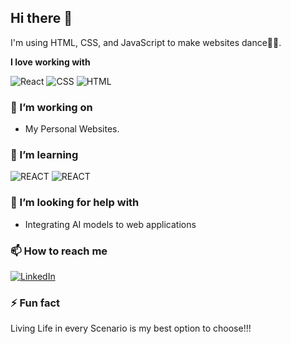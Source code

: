 ## Hi there 👋

I'm using HTML, CSS, and JavaScript to make websites dance🕺🕺.

**I love working with**

<div display="flex">
  <img src="https://img.shields.io/badge/react-%2320232a.svg?style=for-the-badge&logo=react&logoColor=%2361DAFB" alt="React"/>
  <img src="https://img.shields.io/badge/css3-%231572B6.svg?style=for-the-badge&logo=css3&logoColor=white" alt="CSS"/>
  <img src="https://img.shields.io/badge/html5-%23FF9A00?style=for-the-badge&logo=html5&logoColor=white" alt="HTML" />
</div>

### 🔭 I’m working on

- My Personal Websites.

### 🌱 I’m learning

<div display="flex">
  <img src="https://img.shields.io/badge/REACT-%3333333.svg?style=for-the-badge&logo=REACT&logoColor=%2361DAFB" alt="REACT" />
  <img src="https://img.shields.io/badge/MONGODB-%3000000.svg?style=for-the-badge&logo=mongodb&logoColor=%2361DAFB" alt="REACT" />
</div>

### 🤔 I’m looking for help with

- Integrating AI models to web applications

### 📫 How to reach me

<div display="flex">
  <a href="www.linkedin.com/in/himanshu-sekhar-nayak/">
    <img src="https://img.shields.io/badge/linkedin-%230077B5.svg?style=for-the-badge&logo=linkedin&logoColor=white" alt="LinkedIn"/>
  </a>
</div>

### ⚡ Fun fact

Living Life in every Scenario is my best option to choose!!!
